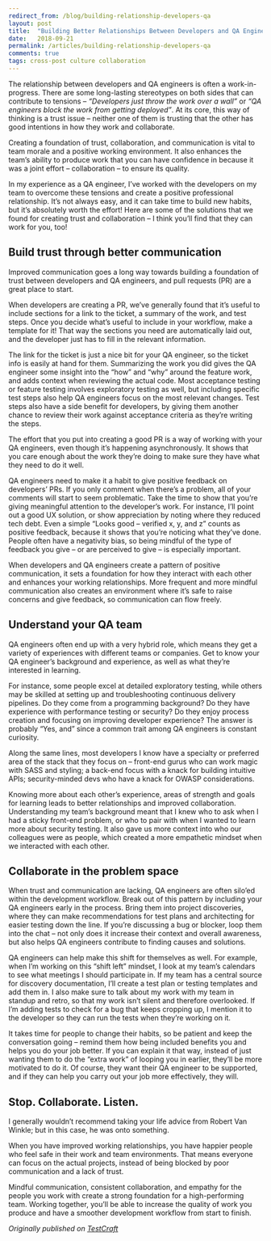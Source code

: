 ```yaml
---
redirect_from: /blog/building-relationship-developers-qa
layout: post
title:  "Building Better Relationships Between Developers and QA Engineers"
date:   2018-09-21
permalink: /articles/building-relationship-developers-qa
comments: true
tags: cross-post culture collaboration
---
```


The relationship between developers and QA engineers is often a work-in-progress. There are some long-lasting stereotypes on both sides that can contribute to tensions – *“Developers just throw the work over a wall”* or *“QA engineers block the work from getting deployed”*. At its core, this way of thinking is a trust issue – neither one of them is trusting that the other has good intentions in how they work and collaborate.

Creating a foundation of trust, collaboration, and communication is vital to team morale and a positive working environment. It also enhances the team’s ability to produce work that you can have confidence in because it was a joint effort – collaboration – to ensure its quality.

In my experience as a QA engineer, I’ve worked with the developers on my team to overcome these tensions and create a positive professional relationship. It’s not always easy, and it can take time to build new habits, but it’s absolutely worth the effort! Here are some of the solutions that we found for creating trust and collaboration – I think you’ll find that they can work for you, too!

## Build trust through better communication

Improved communication goes a long way towards building a foundation of trust between developers and QA engineers, and pull requests (PR) are a great place to start.

When developers are creating a PR, we’ve generally found that it’s useful to include sections for a link to the ticket, a summary of the work, and test steps. Once you decide what’s useful to include in your workflow, make a template for it! That way the sections you need are automatically laid out, and the developer just has to fill in the relevant information.

The link for the ticket is just a nice bit for your QA engineer, so the ticket info is easily at hand for them. Summarizing the work you did gives the QA engineer some insight into the “how” and “why” around the feature work, and adds context when reviewing the actual code. Most acceptance testing or feature testing involves exploratory testing as well, but including specific test steps also help QA engineers focus on the most relevant changes. Test steps also have a side benefit for developers, by giving them another chance to review their work against acceptance criteria as they’re writing the steps.

The effort that you put into creating a good PR is a way of working with your QA engineers, even though it’s happening asynchronously. It shows that you care enough about the work they’re doing to make sure they have what they need to do it well.

QA engineers need to make it a habit to give positive feedback on developers’ PRs. If you only comment when there’s a problem, all of your comments will start to seem problematic. Take the time to show that you’re giving meaningful attention to the developer’s work. For instance, I’ll point out a good UX solution, or show appreciation by noting where they reduced tech debt. Even a simple “Looks good – verified x, y, and z” counts as positive feedback, because it shows that you’re noticing what they’ve done. People often have a negativity bias, so being mindful of the type of feedback you give – or are perceived to give – is especially important.

When developers and QA engineers create a pattern of positive communication, it sets a foundation for how they interact with each other and enhances your working relationships. More frequent and more mindful communication also creates an environment where it’s safe to raise concerns and give feedback, so communication can flow freely.

## Understand your QA team

QA engineers often end up with a very hybrid role, which means they get a variety of experiences with different teams or companies. Get to know your QA engineer’s background and experience, as well as what they’re interested in learning.

For instance, some people excel at detailed exploratory testing, while others may be skilled at setting up and troubleshooting continuous delivery pipelines. Do they come from a programming background? Do they have experience with performance testing or security? Do they enjoy process creation and focusing on improving developer experience? The answer is probably “Yes, and” since a common trait among QA engineers is constant curiosity.

Along the same lines, most developers I know have a specialty or preferred area of the stack that they focus on – front-end gurus who can work magic with SASS and styling; a back-end focus with a knack for building intuitive APIs; security-minded devs who have a knack for OWASP considerations.

Knowing more about each other’s experience, areas of strength and goals for learning leads to better relationships and improved collaboration. Understanding my team’s background meant that I knew who to ask when I had a sticky front-end problem, or who to pair with when I wanted to learn more about security testing. It also gave us more context into who our colleagues were as people, which created a more empathetic mindset when we interacted with each other.

## Collaborate in the problem space

When trust and communication are lacking, QA engineers are often silo’ed within the development workflow. Break out of this pattern by including your QA engineers early in the process. Bring them into project discoveries, where they can make recommendations for test plans and architecting for easier testing down the line. If you’re discussing a bug or blocker, loop them into the chat – not only does it increase their context and overall awareness, but also helps QA engineers contribute to finding causes and solutions.

QA engineers can help make this shift for themselves as well. For example, when I’m working on this “shift left” mindset, I look at my team’s calendars to see what meetings I should participate in. If my team has a central source for discovery documentation, I’ll create a test plan or testing templates and add them in. I also make sure to talk about my work with my team in standup and retro, so that my work isn’t silent and therefore overlooked. If I’m adding tests to check for a bug that keeps cropping up, I mention it to the developer so they can run the tests when they’re working on it.

It takes time for people to change their habits, so be patient and keep the conversation going – remind them how being included benefits you and helps you do your job better. If you can explain it that way, instead of just wanting them to do the “extra work” of looping you in earlier, they’ll be more motivated to do it. Of course, they want their QA engineer to be supported, and if they can help you carry out your job more effectively, they will.

## Stop. Collaborate. Listen.

I generally wouldn’t recommend taking your life advice from Robert Van Winkle; but in this case, he was onto something.

When you have improved working relationships, you have happier people who feel safe in their work and team environments. That means everyone can focus on the actual projects, instead of being blocked by poor communication and a lack of trust.

Mindful communication, consistent collaboration, and empathy for the people you work with create a strong foundation for a high-performing team. Working together, you’ll be able to increase the quality of work you produce and have a smoother development workflow from start to finish.

*Originally published on [TestCraft](https://www.testcraft.io/building-relationship-developers-qa/)*